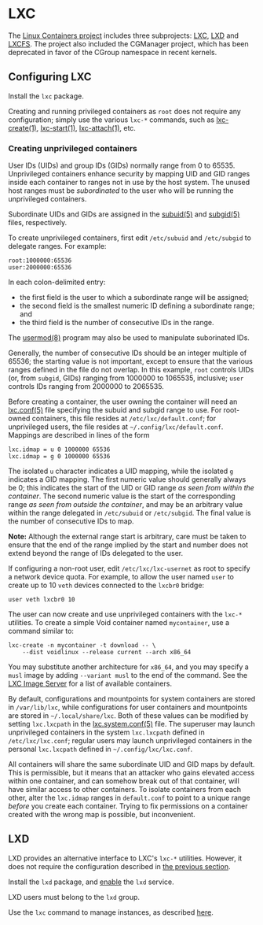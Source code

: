 # LXC

The [Linux Containers project](https://linuxcontainers.org/) includes three
subprojects: [LXC](https://linuxcontainers.org/lxc/introduction/),
[LXD](https://linuxcontainers.org/lxd/introduction/) and
[LXCFS](https://linuxcontainers.org/lxcfs/introduction/). The project also
included the CGManager project, which has been deprecated in favor of the CGroup
namespace in recent kernels.

## Configuring LXC

Install the `lxc` package.

Creating and running privileged containers as `root` does not require any
configuration; simply use the various `lxc-*` commands, such as
[lxc-create(1)](https://man.voidlinux.org/lxc-create.1),
[lxc-start(1)](https://man.voidlinux.org/lxc-start.1),
[lxc-attach(1)](https://man.voidlinux.org/lxc-attach.1), etc.

### Creating unprivileged containers

User IDs (UIDs) and group IDs (GIDs) normally range from 0 to 65535.
Unprivileged containers enhance security by mapping UID and GID ranges inside
each container to ranges not in use by the host system. The unused host ranges
must be *subordinated* to the user who will be running the unprivileged
containers.

Subordinate UIDs and GIDs are assigned in the
[subuid(5)](https://man.voidlinux.org/subuid.5) and
[subgid(5)](https://man.voidlinux.org/subgid.5) files, respectively.

To create unprivileged containers, first edit `/etc/subuid` and `/etc/subgid` to
delegate ranges. For example:

```
root:1000000:65536
user:2000000:65536
```
In each colon-delimited entry:

- the first field is the user to which a subordinate range will be assigned;
- the second field is the smallest numeric ID defining a subordinate range; and
- the third field is the number of consecutive IDs in the range.

The [usermod(8)](https://man.voidlinux.org/usermod.8) program may also be used
to manipulate suborinated IDs.

Generally, the number of consecutive IDs should be an integer multiple of 65536;
the starting value is not important, except to ensure that the various ranges
defined in the file do not overlap. In this example, `root` controls UIDs (or,
from `subgid`, GIDs) ranging from 1000000 to 1065535, inclusive; `user` controls
IDs ranging from 2000000 to 2065535.

Before creating a container, the user owning the container will need an
[lxc.conf(5)](https://man.voidlinux.org/lxc.conf.5) file specifying the subuid
and subgid range to use. For root-owned containers, this file resides at
`/etc/lxc/default.conf`; for unprivileged users, the file resides at
`~/.config/lxc/default.conf`. Mappings are described in lines of the form

```
lxc.idmap = u 0 1000000 65536
lxc.idmap = g 0 1000000 65536
```

The isolated `u` character indicates a UID mapping, while the isolated `g`
indicates a GID mapping. The first numeric value should generally always be 0;
this indicates the start of the UID or GID range *as seen from within the
container*. The second numeric value is the start of the corresponding range *as
seen from outside the container*, and may be an arbitrary value within the range
delegated in `/etc/subuid` or `/etc/subgid`. The final value is the number of
consecutive IDs to map.

**Note:** Although the external range start is arbitrary, care must be taken to
ensure that the end of the range implied by the start and number does not extend
beyond the range of IDs delegated to the user.

If configuring a non-root user, edit `/etc/lxc/lxc-usernet` as root to specify a
network device quota. For example, to allow the user named `user` to create up
to 10 `veth` devices connected to the `lxcbr0` bridge:

```
user veth lxcbr0 10
```

The user can now create and use unprivileged containers with the `lxc-*`
utilities. To create a simple Void container named `mycontainer`, use a command
similar to:

```
lxc-create -n mycontainer -t download -- \
	--dist voidlinux --release current --arch x86_64
```

You may substitute another architecture for `x86_64`, and you may specify a
`musl` image by adding `--variant musl` to the end of the command. See the [LXC
Image Server](http://images.linuxcontainers.org) for a list of available
containers.

By default, configurations and mountpoints for system containers are stored in
`/var/lib/lxc`, while configurations for user containers and mountpoints are
stored in `~/.local/share/lxc`. Both of these values can be modified by setting
`lxc.lxcpath` in the [lxc.system.conf(5)](https://man.voidlinux.org/lxc.system.conf.5)
file. The superuser may launch unprivileged containers in the system
`lxc.lxcpath` defined in `/etc/lxc/lxc.conf`; regular users may launch
unprivileged containers in the personal `lxc.lxcpath` defined in
`~/.config/lxc/lxc.conf`.

All containers will share the same subordinate UID and GID maps by default. This
is permissible, but it means that an attacker who gains elevated access within
one container, and can somehow break out of that container, will have similar
access to other containers. To isolate containers from each other, alter the
`lxc.idmap` ranges in `default.conf` to point to a unique range *before* you
create each container. Trying to fix permissions on a container created with the
wrong map is possible, but inconvenient.

## LXD

LXD provides an alternative interface to LXC's `lxc-*` utilities. However, it
does not require the configuration described in [the previous section](#lxc).

Install the `lxd` package, and [enable](./services/index.md#enabling-services)
the `lxd` service.

LXD users must belong to the `lxd` group.

Use the `lxc` command to manage instances, as described
[here](https://linuxcontainers.org/lxd/getting-started-cli/#lxd-client).
